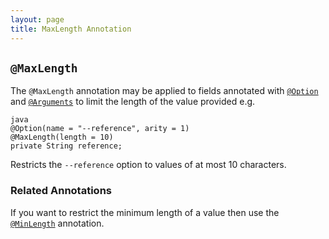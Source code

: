 ```yaml
---
layout: page
title: MaxLength Annotation
---
```


## `@MaxLength`

The `@MaxLength` annotation may be applied to fields annotated with [`@Option`](option.html) and [`@Arguments`](arguments.html) to limit the length of the value provided e.g.

```
java
@Option(name = "--reference", arity = 1)
@MaxLength(length = 10)
private String reference;
```

Restricts the `--reference` option to values of at most 10 characters.

### Related Annotations

If you want to restrict the minimum length of a value then use the [`@MinLength`](min-length.html) annotation.